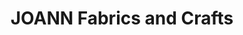 ---
title: "JOANN Fabrics and Crafts"
url: /mesa/joann-fabrics-and-crafts-south-gilbert-road/
shop: Basteln
---